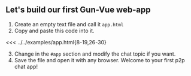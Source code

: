 ## Let's build our first Gun-Vue web-app

1. Create an empty text file and call it `app.html`
2. Copy and paste this code into it.

<<< ../../examples/app.html{8-19,26-30}

3. Change in the `#app` section and modify the chat topic if you want.
4. Save the file and open it with any browser. Welcome to your first p2p chat app!
